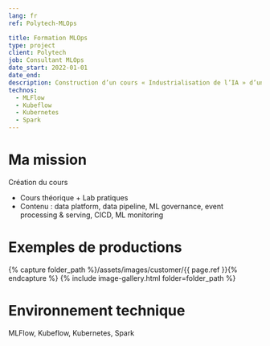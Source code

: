 ```yaml
---
lang: fr
ref: Polytech-MLOps

title: Formation MLOps
type: project
client: Polytech
job: Consultant MLOps
date_start: 2022-01-01
date_end: 
description: Construction d’un cours « Industrialisation de l’IA » d’une vingtaine d’heure pour les étudiants de dernière année de la spécialité Science des données
technos:
  - MLFlow
  - Kubeflow
  - Kubernetes
  - Spark
---
```

# Ma mission

Création du cours
- Cours théorique + Lab pratiques
- Contenu : data platform, data pipeline, ML governance, event processing & serving, CICD, ML monitoring

# Exemples de productions
{% capture folder_path %}/assets/images/customer/{{ page.ref }}{% endcapture %}
{% include image-gallery.html folder=folder_path %}

# Environnement technique
MLFlow, Kubeflow, Kubernetes, Spark